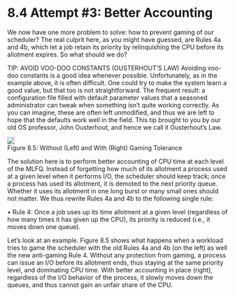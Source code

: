 # 8.4 Attempt #3: Better Accounting  

We now have one more problem to solve: how to prevent gaming of our scheduler? The real culprit here, as you might have guessed, are Rules 4a and 4b, which let a job retain its priority by relinquishing the CPU before its allotment expires. So what should we do?  

TIP: AVOID VOO-DOO CONSTANTS (OUSTERHOUT’S LAW) Avoiding voo-doo constants is a good idea whenever possible. Unfortunately, as in the example above, it is often difficult. One could try to make the system learn a good value, but that too is not straightforward. The frequent result: a configuration file filled with default parameter values that a seasoned administrator can tweak when something isn’t quite working correctly. As you can imagine, these are often left unmodified, and thus we are left to hope that the defaults work well in the field. This tip brought to you by our old OS professor, John Ousterhout, and hence we call it Ousterhout’s Law.  

![](images/ae4f7df699e567f7a9a3a6977e70c52cb406fa610f2ea9a4db38ea4981fa337c.jpg)  
Figure 8.5: Without (Left) and With (Right) Gaming Tolerance  

The solution here is to perform better accounting of CPU time at each level of the MLFQ. Instead of forgetting how much of its allotment a process used at a given level when it performs $\mathrm { { I / O } , }$ the scheduler should keep track; once a process has used its allotment, it is demoted to the next priority queue. Whether it uses its allotment in one long burst or many small ones should not matter. We thus rewrite Rules 4a and 4b to the following single rule:  

• Rule 4: Once a job uses up its time allotment at a given level (regardless of how many times it has given up the CPU), its priority is reduced (i.e., it moves down one queue).  

Let’s look at an example. Figure 8.5 shows what happens when a workload tries to game the scheduler with the old Rules 4a and 4b (on the left) as well the new anti-gaming Rule 4. Without any protection from gaming, a process can issue an I/O before its allotment ends, thus staying at the same priority level, and dominating CPU time. With better accounting in place (right), regardless of the I/O behavior of the process, it slowly moves down the queues, and thus cannot gain an unfair share of the CPU.  

